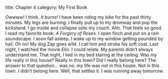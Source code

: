 title: Chapter 4
category: My First Book

*Owwww!* I think. *It burns!* I have been riding my bike for the past thirty minutes.
My legs are *burning*. I finally pull up to my driveway and pop the kickstand. I go
inside and collapse onto my couch. Ahh. That feels so good. I read my favorite book:
_A Forgery of Roses_. I open finch and put on a rain soundscape. I soon fall asleep.
I wake up to my window getting pounded by hail. Oh no! My dog Zap goes wild. I call
him and stroke his soft coat. Last night, I watched the movie _Elio_. I could relate.
My parents didn’t always understand me. That night, I lied in my bed staring at the
ceiling. Was my life really in this house? Really in this town? Did I really belong
here? The answer to that question… was no. my life was not in this house. Not in
this town. I didn’t belong here. Well, that settles it. I was running away tomorrow.
